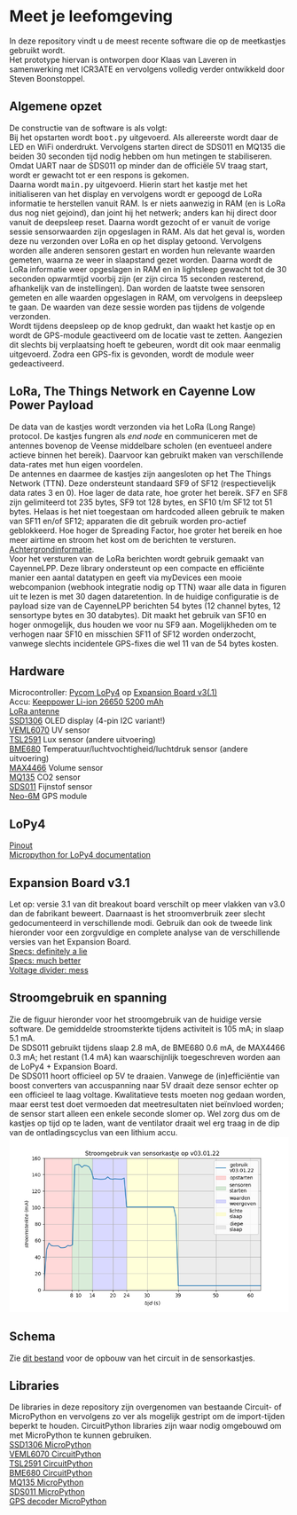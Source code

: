 # Meet je leefomgeving
In deze repository vindt u de meest recente software die op de meetkastjes gebruikt wordt.  
Het prototype hiervan is ontworpen door Klaas van Laveren in samenwerking met ICR3ATE en vervolgens volledig verder ontwikkeld door Steven Boonstoppel.  

## Algemene opzet
De constructie van de software is als volgt:  
Bij het opstarten wordt <kbd>boot.py</kbd> uitgevoerd. Als allereerste wordt daar de LED en WiFi onderdrukt. Vervolgens starten direct de SDS011 en MQ135 die beiden 30 seconden tijd nodig hebben om hun metingen te stabiliseren. Omdat UART naar de SDS011 op minder dan de officiële 5V traag start, wordt er gewacht tot er een respons is gekomen.  
Daarna wordt <kbd>main.py</kbd> uitgevoerd. Hierin start het kastje met het initialiseren van het display en vervolgens wordt er gepoogd de LoRa informatie te herstellen vanuit RAM. Is er niets aanwezig in RAM (en is LoRa dus nog niet gejoind), dan joint hij het netwerk; anders kan hij direct door vanuit de deepsleep reset. Daarna wordt gezocht of er vanuit de vorige sessie sensorwaarden zijn opgeslagen in RAM. Als dat het geval is, worden deze nu verzonden over LoRa en op het display getoond. Vervolgens worden alle anderen sensoren gestart en worden hun relevante waarden gemeten, waarna ze weer in slaapstand gezet worden. Daarna wordt de LoRa informatie weer opgeslagen in RAM en in lightsleep gewacht tot de 30 seconden opwarmtijd voorbij zijn (er zijn circa 15 seconden resterend, afhankelijk van de instellingen). Dan worden de laatste twee sensoren gemeten en alle waarden opgeslagen in RAM, om vervolgens in deepsleep te gaan. De waarden van deze sessie worden pas tijdens de volgende verzonden.  
Wordt tijdens deepsleep op de knop gedrukt, dan waakt het kastje op en wordt de GPS-module geactiveerd om de locatie vast te zetten. Aangezien dit slechts bij verplaatsing hoeft te gebeuren, wordt dit ook maar eenmalig uitgevoerd. Zodra een GPS-fix is gevonden, wordt de module weer gedeactiveerd.  

## LoRa, The Things Network en Cayenne Low Power Payload
De data van de kastjes wordt verzonden via het LoRa (Long Range) protocol. De kastjes fungren als *end node*  en communiceren met de antennes bovenop de Veense middelbare scholen (en eventueel andere actieve binnen het bereik). Daarvoor kan gebruikt maken van verschillende data-rates met hun eigen voordelen.  
De antennes en daarmee de kastjes zijn aangesloten op het The Things Network (TTN). Deze ondersteunt standaard SF9 of SF12 (respectievelijk data rates 3 en 0). Hoe lager de data rate, hoe groter het bereik. SF7 en SF8 zijn gelimiteerd tot 235 bytes, SF9 tot 128 bytes, en SF10 t/m SF12 tot 51 bytes. Helaas is het niet toegestaan om hardcoded alleen gebruik te maken van SF11 en/of SF12; apparaten die dit gebruik worden pro-actief geblokkeerd. Hoe hoger de Spreading Factor, hoe groter het bereik en hoe meer airtime en stroom het kost om de berichten te versturen. [Achtergrondinformatie](https://www.thethingsnetwork.org/forum/t/fair-use-policy-explained/1300).  
Voor het versturen van de LoRa berichten wordt gebruik gemaakt van CayenneLPP. Deze library ondersteunt op een compacte en efficiënte manier een aantal datatypen en geeft via myDevices een mooie webcompanion (webhook integratie nodig op TTN) waar alle data in figuren uit te lezen is met 30 dagen dataretention. In de huidige configuratie is de payload size van de CayenneLPP berichten 54 bytes (12 channel bytes, 12 sensortype bytes en 30 databytes). Dit maakt het gebruik van SF10 en hoger onmogelijk, dus houden we voor nu SF9 aan. Mogelijkheden om te verhogen naar SF10 en misschien SF11 of SF12 worden onderzocht, vanwege slechts incidentele GPS-fixes die wel 11 van de 54 bytes kosten.

## Hardware
Microcontroller: [Pycom LoPy4](https://pycom.io/product/lopy4/) op [Expansion Board v3(.1)](https://pycom.io/product/expansion-board-3-0/)  
Accu: [Keeppower Li-ion 26650 5200 mAh](https://www.keeppower.com.cn/products_detail.php?id=481)  
[LoRa antenne](https://www.antratek.nl/lora-antenna-kit?SID=afm3oiikld84flf5jkrgt1p1m7)  
[SSD1306](https://nl.aliexpress.com/item/32896971385.html?spm=a2g0o.productlist.0.0.52524abb6baLoT&algo_pvid=5b69281b-2a48-4f4a-8713-6caac2c8ef4f&algo_exp_id=5b69281b-2a48-4f4a-8713-6caac2c8ef4f-0&pdp_ext_f=%7B%22sku_id%22%3A%2210000001875162581%22%7D&pdp_pi=-1%3B1.86%3B-1%3BEUR+0.94%40salePrice%3BEUR%3Bsearch-mainSearch) OLED display (4-pin I2C variant!)  
[VEML6070](https://www.adafruit.com/product/2899) UV sensor  
[TSL2591](https://www.adafruit.com/product/1980) Lux sensor (andere uitvoering)  
[BME680](https://www.adafruit.com/product/3660) Temperatuur/luchtvochtigheid/luchtdruk sensor (andere uitvoering)  
[MAX4466](https://www.tinytronics.nl/shop/nl/sensoren/geluid/max4466-microfoon-versterker-module-met-microfoon) Volume sensor  
[MQ135](https://www.tinytronics.nl/shop/nl/sensoren/lucht/gas/mq-135-gas-sensor-module) CO2 sensor  
[SDS011](https://www.tinytronics.nl/shop/nl/sensoren/lucht/stof/nova-sds011-hoge-precisie-laser-stofsensor) Fijnstof sensor  
[Neo-6M](https://www.tinytronics.nl/shop/nl/communicatie-en-signalen/draadloos/gps/modules/gy-neo6mv2-gps-module) GPS module  

## LoPy4
[Pinout](https://docs.pycom.io/datasheets/development/lopy4/)  
[Micropython for LoPy4 documentation](https://docs.pycom.io/firmwareapi/)  

## Expansion Board v3.1
Let op: versie 3.1 van dit breakout board verschilt op meer vlakken van v3.0 dan de fabrikant beweert. Daarnaast is het stroomverbruik zeer slecht gedocumenteerd in verschillende modi. Gebruik dan ook de tweede link hieronder voor een zorgvuldige en complete analyse van de verschillende versies van het Expansion Board.  
[Specs: definitely a lie](https://docs.pycom.io/datasheets/expansionboards/expansion3/)  
[Specs: much better](https://gitlab.com/rcolistete/micropython-samples/-/blob/master/Pycom/Using_Expansion_Board_en.md)  
[Voltage divider: mess](https://community.hiveeyes.org/t/batterieuberwachung-voltage-divider-und-attenuation-fur-micropython-firmware/2128/46?page=2)  

## Stroomgebruik en spanning
Zie de figuur hieronder voor het stroomgebruik van de huidige versie software. De gemiddelde stroomsterkte tijdens activiteit is 105 mA; in slaap 5.1 mA.  
De SDS011 gebruikt tijdens slaap 2.8 mA, de BME680 0.6 mA, de MAX4466 0.3 mA; het restant (1.4 mA) kan waarschijnlijk toegeschreven worden aan de LoPy4 + Expansion Board.  
De SDS011 hoort officieel op 5V te draaien. Vanwege de (in)efficiëntie van boost converters van accuspanning naar 5V draait deze sensor echter op een officieel te laag voltage. Kwalitatieve tests moeten nog gedaan worden, maar eerst test doet vermoeden dat meetresultaten niet beïnvloed worden; de sensor start alleen een enkele seconde slomer op. Wel zorg dus om de kastjes op tijd op te laden, want de ventilator draait wel erg traag in de dip van de ontladingscyclus van een lithium accu.  
![Stroomgebruik MJLO-12 op v03.01.22](Stroomgebruik_v03_01_22.png)

## Schema
Zie [dit bestand](Meet-je-leefomgeving-schematic.pdf) voor de opbouw van het circuit in de sensorkastjes.

## Libraries
De libraries in deze repository zijn overgenomen van bestaande Circuit- of MicroPython en vervolgens zo ver als mogelijk gestript om de import-tijden beperkt te houden. CircuitPython libraries zijn waar nodig omgebouwd om met MicroPython te kunnen gebruiken.  
[SSD1306 MicroPython](https://github.com/adafruit/micropython-adafruit-ssd1306/blob/master/ssd1306.py)  
[VEML6070 CircuitPython](https://github.com/adafruit/Adafruit_CircuitPython_VEML6070/blob/main/adafruit_veml6070.py)  
[TSL2591 CircuitPython](https://github.com/adafruit/Adafruit_CircuitPython_TSL2591/blob/main/adafruit_tsl2591.py)  
[BME680 CircuitPython](https://github.com/adafruit/Adafruit_CircuitPython_BME680/blob/main/adafruit_bme680.py)  
[MQ135 MicroPython](https://github.com/rubfi/MQ135/blob/master/mq135.py)  
[SDS011 MicroPython](https://github.com/alexmrqt/micropython-sds011/blob/master/sds011.py)  
[GPS decoder MicroPython](https://github.com/inmcm/micropyGPS/blob/master/micropyGPS.py)
